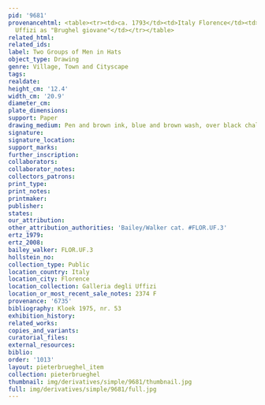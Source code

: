 ```yaml
---
pid: '9681'
provenancehtml: <table><tr><td>ca. 1793</td><td>Italy Florence</td><td>Inventory of
  Uffizi as "Brughel giovane"</td></tr></table>
related_html:
related_ids:
label: Two Groups of Men in Hats
object_type: Drawing
genre: Village, Town and Cityscape
tags:
realdate:
height_cm: '12.4'
width_cm: '20.9'
diameter_cm:
plate_dimensions:
support: Paper
drawing_medium: Pen and brown ink, blue and brown wash, over black chalk
signature:
signature_location:
support_marks:
further_inscription:
collaborators:
collaborator_notes:
collectors_patrons:
print_type:
print_notes:
printmaker:
publisher:
states:
our_attribution:
other_attribution_authorities: 'Bailey/Walker cat. #FLOR.UF.3'
ertz_1979:
ertz_2008:
bailey_walker: FLOR.UF.3
hollstein_no:
collection_type: Public
location_country: Italy
location_city: Florence
location_collection: Galleria degli Uffizi
location_or_most_recent_sale_notes: 2374 F
provenance: '6735'
bibliography: Kloek 1975, nr. 53
exhibition_history:
related_works:
copies_and_variants:
curatorial_files:
external_resources:
biblio:
order: '1013'
layout: pieterbrueghel_item
collection: pieterbrueghel
thumbnail: img/derivatives/simple/9681/thumbnail.jpg
full: img/derivatives/simple/9681/full.jpg
---
```

